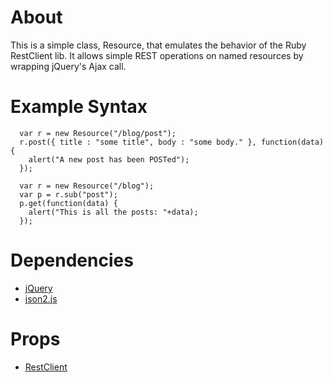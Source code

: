 About
=========================
This is a simple class, Resource,  that emulates the behavior of the Ruby RestClient lib.  It allows simple REST operations on named resources by wrapping jQuery's Ajax call.

Example Syntax
=========================

      var r = new Resource("/blog/post");
      r.post({ title : "some title", body : "some body." }, function(data) {
        alert("A new post has been POSTed");
      });

      var r = new Resource("/blog");
      var p = r.sub("post");
      p.get(function(data) {
        alert("This is all the posts: "+data);
      });

Dependencies
==========================================
*   [jQuery](http://jquery.com/)
*   [json2.js](http://www.json.org/json2.js)

Props
==========================================
*   [RestClient](http://rest-client.heroku.com/rdoc/)
